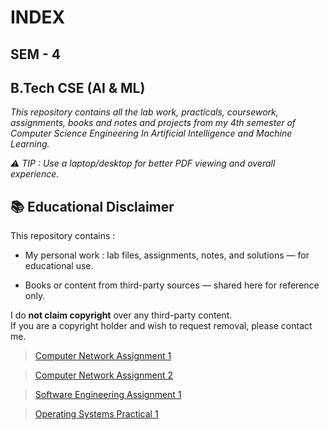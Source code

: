# INDEX

## SEM - 4

## B.Tech CSE (AI & ML)

_This repository contains all the lab work, practicals, coursework, assignments, books and notes and projects from my 4th semester of Computer Science Engineering In Artificial Intelligence and Machine Learning._

_⚠️ TIP : Use a laptop/desktop for better PDF viewing and overall experience._

## 📚 Educational Disclaimer

This repository contains :

- My personal work : lab files, assignments, notes, and solutions — for educational use.

- Books or content from third-party sources — shared here for reference only.

I do **not claim copyright** over any third-party content.  
If you are a copyright holder and wish to request removal, please contact me.

> [Computer Network Assignment 1](https://github.com/manakcodes/SEM-5/blob/94de942602ec2376811ae6f308a79ef18b4c076d/ASSIGNMENTS/CN-ASSIGNMENTS/assignement-01.md)

> [Computer Network Assignment 2](https://github.com/manakcodes/SEM-5/blob/94de942602ec2376811ae6f308a79ef18b4c076d/ASSIGNMENTS/CN-ASSIGNMENTS/assignement-02.md)

> [Software Engineering Assignment 1](https://github.com/manakcodes/SEM-5/blob/94de942602ec2376811ae6f308a79ef18b4c076d/ASSIGNMENTS/SE-ASSIGNMENTS/assignment-01.md)

> [Operating Systems Practical 1](https://github.com/manakcodes/SEM-5/blob/94de942602ec2376811ae6f308a79ef18b4c076d/LABS/OS-Lab/practical-01.md)
